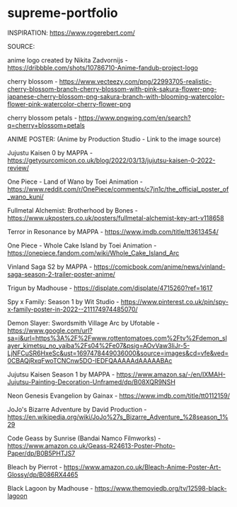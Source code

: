 # supreme-portfolio

INSPIRATION:
https://www.rogerebert.com/

SOURCE:

anime logo created by Nikita Zadvornijs - https://dribbble.com/shots/10786710-Anime-fandub-project-logo

cherry blossom - https://www.vecteezy.com/png/22993705-realistic-cherry-blossom-branch-cherry-blossom-with-pink-sakura-flower-png-japanese-cherry-blossom-png-sakura-branch-with-blooming-watercolor-flower-pink-watercolor-cherry-flower-png

cherry blossom petals - https://www.pngwing.com/en/search?q=cherry+blossom+petals

ANIME POSTER: (Anime by Production Studio - Link to the image source)

Jujustu Kaisen 0 by MAPPA - https://getyourcomicon.co.uk/blog/2022/03/13/jujutsu-kaisen-0-2022-review/

One Piece - Land of Wano by Toei Animation - https://www.reddit.com/r/OnePiece/comments/c7jn1c/the_official_poster_of_wano_kuni/

Fullmetal Alchemist: Brotherhood by Bones - https://www.ukposters.co.uk/posters/fullmetal-alchemist-key-art-v118658

Terror in Resonance by MAPPA - https://www.imdb.com/title/tt3613454/

One Piece - Whole Cake Island by Toei Animation - https://onepiece.fandom.com/wiki/Whole_Cake_Island_Arc

Vinland Saga S2 by MAPPA - https://comicbook.com/anime/news/vinland-saga-season-2-trailer-poster-anime/

Trigun by Madhouse - https://displate.com/displate/4715260?ref=1617

Spy x Family: Season 1 by Wit Studio - https://www.pinterest.co.uk/pin/spy-x-family-poster-in-2022--211174974485070/

Demon Slayer: Swordsmith Village Arc by Ufotable - https://www.google.com/url?sa=i&url=https%3A%2F%2Fwww.rottentomatoes.com%2Ftv%2Fdemon_slayer_kimetsu_no_yaiba%2Fs04%2Fe07&psig=AOvVaw3IiJr-5-LjNFCuSR6HxeSc&ust=1697478449036000&source=images&cd=vfe&ved=0CBAQjRxqFwoTCNCnw5DO-IEDFQAAAAAdAAAAABAc

Jujutsu Kaisen Season 1 by MAPPA - https://www.amazon.sa/-/en/IXMAH-Jujutsu-Painting-Decoration-Unframed/dp/B08XQR9NSH

Neon Genesis Evangelion by Gainax - https://www.imdb.com/title/tt0112159/

JoJo's Bizarre Adventure by David Production - https://en.wikipedia.org/wiki/JoJo%27s_Bizarre_Adventure_%28season_1%29

Code Geass by Sunrise (Bandai Namco Filmworks) - https://www.amazon.co.uk/Geass-R24613-Poster-Photo-Paper/dp/B0B5PHTJS7

Bleach by Pierrot - https://www.amazon.co.uk/Bleach-Anime-Poster-Art-Glossy/dp/B086RX4465

Black Lagoon by Madhouse - https://www.themoviedb.org/tv/12598-black-lagoon